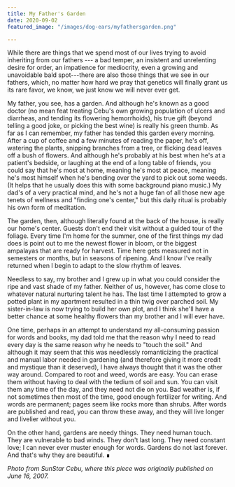 ```yaml
---
title: My Father's Garden
date: 2020-09-02
featured_image: "/images/dog-ears/myfathersgarden.png"

---
```

While there are things that we spend most of our lives trying to avoid inheriting from our fathers --- a bad temper, an insistent and unrelenting desire for order, an impatience for mediocrity, even a growing and unavoidable bald spot---there are also those things that we see in our fathers, which, no matter how hard we pray that genetics will finally grant us its rare favor, we know, we just know we will never ever get.

My father, you see, has a garden. And although he's known as a good doctor (no mean feat treating Cebu's own growing population of ulcers and diarrheas, and tending its flowering hemorrhoids), his true gift (beyond telling a good joke, or picking the best wine) is really his green thumb. As far as I can remember, my father has tended this garden every morning. After a cup of coffee and a few minutes of reading the paper, he's off, watering the plants, snipping branches from a tree, or flicking dead leaves off a bush of flowers. And although he's probably at his best when he's at a patient's bedside, or laughing at the end of a long table of friends, you could say that he's most at home, meaning he's most at peace, meaning he's most himself when he's bending over the yard to pick out some weeds. (It helps that he usually does this with some background piano music.) My dad's of a very practical mind, and he's not a huge fan of all those new age tenets of wellness and "finding one's center," but this daily ritual is probably his own form of meditation.

The garden, then, although literally found at the back of the house, is really our home's center. Guests don't end their visit without a guided tour of the foliage. Every time I'm home for the summer, one of the first things my dad does is point out to me the newest flower in bloom, or the biggest ampalayas that are ready for harvest. Time here gets measured not in semesters or months, but in seasons of ripening. And I know I've really returned when I begin to adapt to the slow rhythm of leaves.

Needless to say, my brother and I grew up in what you could consider the ripe and vast shade of my father. Neither of us, however, has come close to whatever natural nurturing talent he has. The last time I attempted to grow a potted plant in my apartment resulted in a thin twig over parched soil. My sister-in-law is now trying to build her own plot, and I think she'll have a better chance at some healthy flowers than my brother and I will ever have.

One time, perhaps in an attempt to understand my all-consuming passion for words and books, my dad told me that the reason why I need to read every day is the same reason why he needs to "touch the soil." And although it may seem that this was needlessly romanticizing the practical and manual labor needed in gardening (and therefore giving it more credit and mystique than it deserved), I have always thought that it was the other way around. Compared to root and weed, words are easy. You can erase them without having to deal with the tedium of soil and sun. You can visit them any time of the day, and they need not die on you. Bad weather is, if not sometimes then most of the time, good enough fertilizer for writing. And words are permanent; pages seem like rocks more than shrubs. After words are published and read, you can throw these away, and they will live longer and livelier without you.

On the other hand, gardens are needy things. They need human touch. They are vulnerable to bad winds. They don't last long. They need constant love; I can never ever muster enough for words. Gardens do not last forever. And that's why they are beautiful. &#8718;

*Photo from SunStar Cebu, where this piece was originally published on June 16, 2007.*
